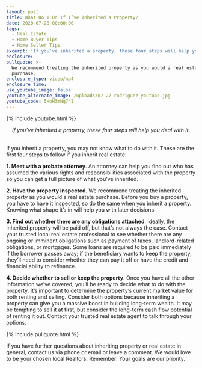 ```yaml
---
layout: post
title: What Do I Do If I’ve Inherited a Property?
date: 2020-07-28 00:00:00
tags:
  - Real Estate
  - Home Buyer Tips
  - Home Seller Tips
excerpt: 'If you’ve inherited a property, these four steps will help you deal with it.'
enclosure:
pullquote: >-
  We recommend treating the inherited property as you would a real estate
  purchase.
enclosure_type: video/mp4
enclosure_time:
use_youtube_image: false
youtube_alternate_image: /uploads/07-27-rodriguez-youtube.jpg
youtube_code: 5HoH3mNq74I
---
```


{% include youtube.html %}

<center><em>If you&rsquo;ve inherited a property, these four steps will help you deal with it.</em></center>

<br>If you inherit a property, you may not know what to do with it. These are the first four steps to follow if you inherit real estate:

**1\. Meet with a probate attorney**. An attorney can help you find out who has assumed the various rights and responsibilities associated with the property so you can get a full picture of what you’ve inherited.

**2\. Have the property inspected**. We recommend treating the inherited property as you would a real estate purchase. Before you buy a property, you have to have it inspected, so do the same when you inherit a property. Knowing what shape it’s in will help you with later decisions.

**3\. Find out whether there are any obligations attached**. Ideally, the inherited property will be paid off, but that’s not always the case. Contact your trusted local real estate professional to see whether there are any ongoing or imminent obligations such as payment of taxes, landlord-related obligations, or mortgages. Some loans are required to be paid immediately if the borrower passes away; if the beneficiary wants to keep the property, they’ll need to consider whether they can pay it off or have the credit and financial ability to refinance.

**4\. Decide whether to sell or keep the property**. Once you have all the other information we’ve covered, you’ll be ready to decide what to do with the property. It’s important to determine the property’s current market value for both renting and selling. Consider both options because inheriting a property can give you a massive boost in building long-term wealth. It may be tempting to sell it at first, but consider the long-term cash flow potential of renting it out. Contact your trusted real estate agent to talk through your options.

{% include pullquote.html %}

If you have further questions about inheriting property or real estate in general, contact us via phone or email or leave a comment. We would love to be your chosen local Realtors. Remember: Your goals are our priority.